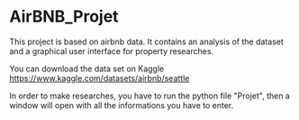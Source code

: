 # AirBNB_Projet
This project is based on airbnb data. It contains an analysis of the dataset and a graphical user interface for property researches. 

You can download the data set on Kaggle https://www.kaggle.com/datasets/airbnb/seattle

In order to make researches, you have to run the python file "Projet", then a window will open with all the informations you have to enter. 

